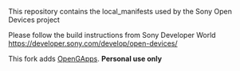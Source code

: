 This repository contains the local_manifests used by the Sony Open Devices project

Please follow the build instructions from Sony Developer World
https://developer.sony.com/develop/open-devices/

This fork adds [OpenGApps](https://github.com/opengapps/aosp_build). **Personal
use only**
